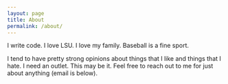 ```yaml
---
layout: page
title: About
permalink: /about/
---
```


I write code. I love LSU. I love my family. Baseball is a fine sport. 

I tend to have pretty strong opinions about things that I like and things 
that I hate. I need an outlet. This may be it. Feel free to reach out to me
for just about anything (email is below).
